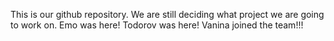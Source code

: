 This is our github repository. We are still deciding what project we are going to work on.
Emo was here!
Todorov was here!
Vanina joined the team!!!